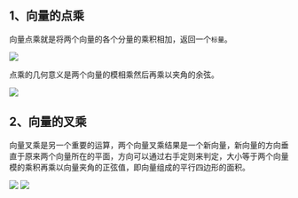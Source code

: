 ## 1、向量的点乘
向量点乘就是将两个向量的各个分量的乘积相加，返回一个`标量`。

<img src='../img/equation-dot.svg' />

点乘的几何意义是两个向量的模相乘然后再乘以夹角的余弦。

<img src='../img/equation-cross.svg' />

## 2、向量的叉乘

向量叉乘是另一个重要的运算，两个向量叉乘结果是一个新向量，新向量的方向垂直于原来两个向量所在的平面，方向可以通过右手定则来判定，大小等于两个向量模的乘积再乘以向量夹角的正弦值，即向量组成的平行四边形的面积。

<img src='../img/equation-cross1.svg' />

<img src='../img/equation-cross2.png' />
